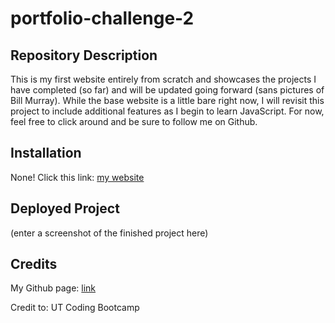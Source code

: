 # portfolio-challenge-2

## Repository Description

This is my first website entirely from scratch and showcases the projects I have completed (so far) and will be updated going forward (sans pictures of Bill Murray). While the base website is a little bare right now, I will revisit this project to include additional features as I begin to learn JavaScript. For now, feel free to click around and be sure to follow me on Github.

## Installation

None! Click this link: [my website](https://ggamb.github.io/portfolio-challenge-2/)

## Deployed Project

(enter a screenshot of the finished project here)

## Credits

My Github page: [link](https://github.com/ggamb)

Credit to: UT Coding Bootcamp
